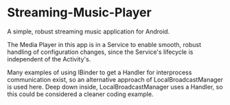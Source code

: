 # Streaming-Music-Player
A simple, robust streaming music application for Android.

The Media Player in this app is in a Service to enable smooth, robust handling of configuration changes, since the Service's lifecycle is independent of the Activity's. 

Many examples of using IBinder to get a Handler for interprocess communication exist, so an alternative approach of LocalBroadcastManager is used here. Deep down inside, LocalBroadcastManager uses a Handler, so this could be considered a cleaner coding example.
